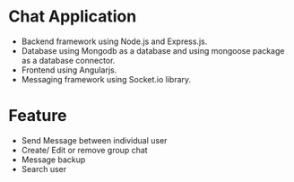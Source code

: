 # Chat Application
- Backend framework using Node.js and Express.js.<br/>
- Database using Mongodb as a database and using mongoose package as a database connector.<br/>
- Frontend using Angularjs.
- Messaging framework using Socket.io library.

# Feature
- Send Message between individual user
- Create/ Edit or remove group chat
- Message backup
- Search user
